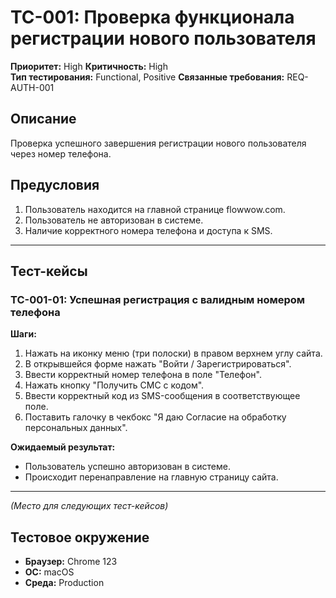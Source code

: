 # TC-001: Проверка функционала регистрации нового пользователя

**Приоритет:** High
**Критичность:** High  
**Тип тестирования:** Functional, Positive
**Связанные требования:** REQ-АUTH-001

## Описание
Проверка успешного завершения регистрации нового пользователя через номер телефона.

## Предусловия
1. Пользователь находится на главной странице flowwow.com.
2. Пользователь не авторизован в системе.
3. Наличие корректного номера телефона и доступа к SMS.

---

## Тест-кейсы

### TC-001-01: Успешная регистрация с валидным номером телефона

**Шаги:**
1. Нажать на иконку меню (три полоски) в правом верхнем углу сайта.
2. В открывшейся форме нажать "Войти / Зарегистрироваться".
3. Ввести корректный номер телефона в поле "Телефон".
4. Нажать кнопку "Получить СМС с кодом".
5. Ввести корректный код из SMS-сообщения в соответствующее поле.
6. Поставить галочку в чекбокс "Я даю Согласие на обработку персональных данных".

**Ожидаемый результат:**
- Пользователь успешно авторизован в системе.
- Происходит перенаправление на главную страницу сайта.

---

*(Место для следующих тест-кейсов)*

## Тестовое окружение
- **Браузер:** Chrome 123
- **ОС:** macOS
- **Среда:** Production
